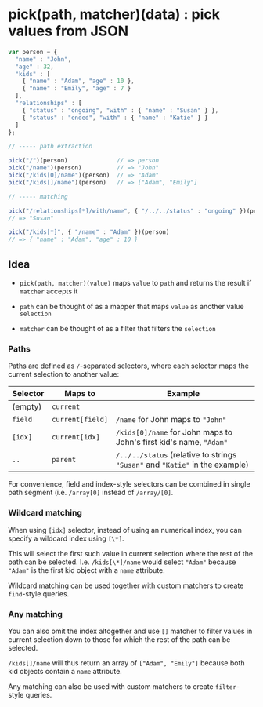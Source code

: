 # pick(path, matcher)(data) : pick values from JSON

```javascript
var person = {
  "name" : "John",
  "age" : 32,
  "kids" : [
    { "name" : "Adam", "age" : 10 },
    { "name" : "Emily", "age" : 7 }
  ],
  "relationships" : [
    { "status" : "ongoing", "with" : { "name" : "Susan" } },
    { "status" : "ended", "with" : { "name" : "Katie" } }
  ]
};

// ----- path extraction

pick("/")(person)              // => person
pick("/name")(person)          // => "John"
pick("/kids[0]/name")(person)  // => "Adam"
pick("/kids[]/name")(person)   // => ["Adam", "Emily"]

// ----- matching

pick("/relationships[*]/with/name", { "/../../status" : "ongoing" })(person)
// => "Susan"

pick("/kids[*]", { "/name" : "Adam" })(person)
// => { "name" : "Adam", "age" : 10 }

```

## Idea 

* `pick(path, matcher)(value)` maps `value` to `path` and returns the result if `matcher` accepts it 

* `path` can be thought of as a mapper that maps `value` as another value `selection`

* `matcher` can be thought of as a filter that filters the `selection`

### Paths

Paths are defined as `/`-separated selectors, where each selector maps the current selection
to another value:

| Selector             | Maps to               | Example 
| -------------------- | --------------------- | ----------------------------
| (empty)              | `current`             | 
| `field`              | `current[field]`      | `/name` for John maps to `"John"`
| `[idx]`              | `current[idx]`        | `/kids[0]/name` for John maps to John's first kid's name, `"Adam"`
| `..`                 | `parent`              | `/../../status` (relative to strings `"Susan"` and `"Katie"` in the example)

For convenience, field and index-style selectors can be combined in single path segment (i.e. `/array[0]` instead of `/array/[0]`. 

### Wildcard matching

When using `[idx]` selector, instead of using an numerical index, you can specify a wildcard index using `[\*]`.

This will select the first such value in current selection where the rest of the path can be selected.
I.e. `/kids[\*]/name` would select `"Adam"` because `"Adam"` is the first kid object with a `name` attribute.

Wildcard matching can be used together with custom matchers to create `find`-style queries.

### Any matching

You can also omit the index altogether and use `[]` matcher to filter values in current selection down to those
for which the rest of the path can be selected.

`/kids[]/name` will thus return an array of `["Adam", "Emily"]` because both kid objects contain a `name` attribute.

Any matching can also be used with custom matchers to create `filter`-style queries.
